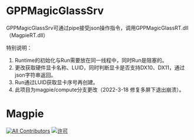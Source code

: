 # GPPMagicGlassSrv

GPPMagicGlassSrv可通过pipe接受json操作指令，调用GPPMagicGlassRT.dll（MagpieRT.dll）

特别说明：
1. Runtime的初始化与Run需要放在同一线程中，同时Run是阻塞的。
2. 更改获取硬件显卡名称、LUID，同时判断显卡是否支持DX10、DX11，通过json字符串返回。
3. Run通过LUID获取显卡序号再创建。
4. 此项目为magpie/compute分支更改（2022-3-18 修复多屏下退出崩溃）。

# Magpie
[![All Contributors](https://img.shields.io/github/all-contributors/Blinue/Magpie)](#%E8%B4%A1%E7%8C%AE%E8%80%85-)
[![许可](https://img.shields.io/github/license/Blinue/Magpie)](./LICENSE)

